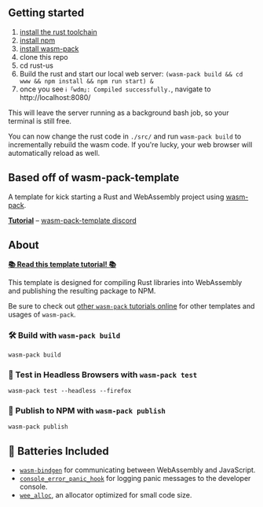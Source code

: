 ## Getting started

1. [install the rust toolchain](https://www.rust-lang.org/tools/install)
2. [install npm](https://www.npmjs.com/get-npm)
3. [install wasm-pack](https://rustwasm.github.io/wasm-pack/installer/)
4. clone this repo
5. cd rust-us
6. Build the rust and start our local web server: `(wasm-pack build && cd www && npm install && npm run start) &`
7. once you see `ℹ ｢wdm｣: Compiled successfully.`, navigate to http://localhost:8080/

This will leave the server running as a background bash job, so your terminal is still free.

You can now change the rust code in `./src/` and run `wasm-pack build` to incrementally rebuild the wasm code. If you're lucky, your web browser will automatically reload as well.

## Based off of wasm-pack-template

A template for kick starting a Rust and WebAssembly project using <a href="https://github.com/rustwasm/wasm-pack">wasm-pack</a>.

**[Tutorial](https://rustwasm.github.io/docs/wasm-pack/tutorials/npm-browser-packages/index.html)** – [wasm-pack-template discord](https://discordapp.com/channels/442252698964721669/443151097398296587)

## About

[**📚 Read this template tutorial! 📚**][template-docs]

This template is designed for compiling Rust libraries into WebAssembly and
publishing the resulting package to NPM.

Be sure to check out [other `wasm-pack` tutorials online][tutorials] for other
templates and usages of `wasm-pack`.

[tutorials]: https://rustwasm.github.io/docs/wasm-pack/tutorials/index.html
[template-docs]: https://rustwasm.github.io/docs/wasm-pack/tutorials/npm-browser-packages/index.html

### 🛠️ Build with `wasm-pack build`

```
wasm-pack build
```

### 🔬 Test in Headless Browsers with `wasm-pack test`

```
wasm-pack test --headless --firefox
```

### 🎁 Publish to NPM with `wasm-pack publish`

```
wasm-pack publish
```

## 🔋 Batteries Included

* [`wasm-bindgen`](https://github.com/rustwasm/wasm-bindgen) for communicating
  between WebAssembly and JavaScript.
* [`console_error_panic_hook`](https://github.com/rustwasm/console_error_panic_hook)
  for logging panic messages to the developer console.
* [`wee_alloc`](https://github.com/rustwasm/wee_alloc), an allocator optimized
  for small code size.
